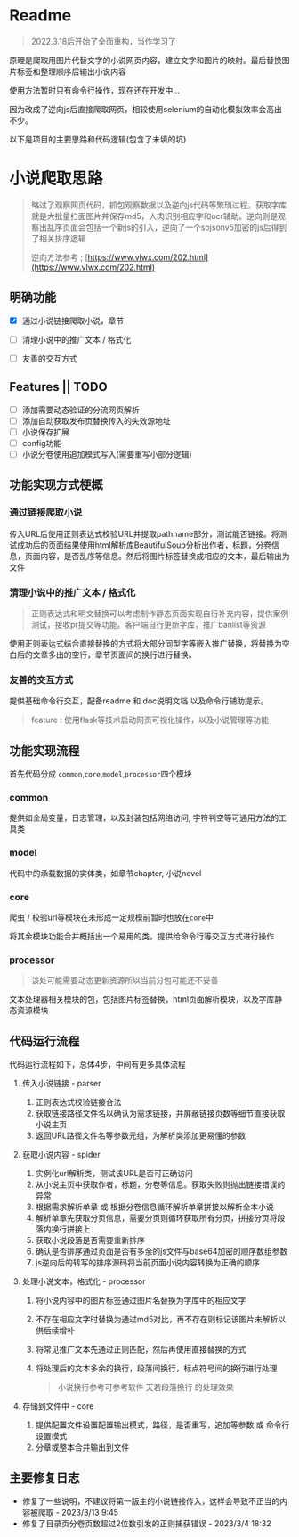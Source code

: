# Readme

> 2022.3.18后开始了全面重构，当作学习了

原理是爬取用图片代替文字的小说网页内容，建立文字和图片的映射。最后替换图片标签和整理顺序后输出小说内容

使用方法暂时只有命令行操作，现在还在开发中...

因为改成了逆向js后直接爬取网页，相较使用selenium的自动化模拟效率会高出不少。



以下是项目的主要思路和代码逻辑(包含了未填的坑)

# 小说爬取思路

> 略过了观察网页代码，抓包观察数据以及逆向js代码等繁琐过程。获取字库就是大批量扫面图片并保存md5，人肉识别相应字和ocr辅助。逆向则是观察出乱序页面会包括一个新js的引入，逆向了一个sojsonv5加密的js后得到了相关排序逻辑
>
> 逆向方法参考 ; [https://www.vlwx.com/202.html](https://www.vlwx.com/202.html)



## 明确功能

- [x] 通过小说链接爬取小说，章节
- [ ] 清理小说中的推广文本 / 格式化 
- [ ] 友善的交互方式 



## Features || TODO

- [ ] 添加需要动态验证的分流网页解析
- [ ] 添加自动获取发布页替换传入的失效源地址
- [ ] 小说保存扩展
- [ ] config功能
- [ ] 小说分卷使用追加模式写入(需要重写小部分逻辑)

## 功能实现方式梗概



### 通过链接爬取小说

传入URL后使用正则表达式校验URL并提取pathname部分，测试能否链接。将测试成功后的页面结果使用html解析库BeautifulSoup分析出作者，标题，分卷信息，页面内容，是否乱序等信息。然后将图片标签替换成相应的文本，最后输出为文件

### 清理小说中的推广文本 / 格式化

> 正则表达式和明文替换可以考虑制作静态页面实现自行补充内容，提供案例测试，接收pr提交等功能。客户端自行更新字库，推广banlist等资源

使用正则表达式结合直接替换的方式将大部分同型字等嵌入推广替换，将替换为空白后的文章多出的空行，章节页面间的换行进行替换。

### 友善的交互方式

提供基础命令行交互，配备readme 和 doc说明文档 以及命令行辅助提示。

> feature : 使用flask等技术启动网页可视化操作，以及小说管理等功能

## 功能实现流程

首先代码分成 `common`,`core`,`model`,`processor`四个模块

### common

提供如全局变量，日志管理，以及封装包括网络访问, 字符判空等可通用方法的工具类

### model

代码中的承载数据的实体类，如章节chapter, 小说novel 

### core

爬虫 / 校验url等模块在未形成一定规模前暂时也放在`core`中

将其余模块功能合并概括出一个易用的类，提供给命令行等交互方式进行操作

### processor

> 该处可能需要动态更新资源所以当前分包可能还不妥善

文本处理器相关模块的包，包括图片标签替换，html页面解析模块，以及字库静态资源模块



## 代码运行流程

 代码运行流程如下，总体4步，中间有更多具体流程

1. 传入小说链接 - parser

   1. 正则表达式校验链接合法
   2. 获取链接路径文件名以确认为需求链接，并屏蔽链接页数等细节直接获取小说主页
   3. 返回URL路径文件名等参数元组，为解析类添加更易懂的参数

2. 获取小说内容 - spider

   1. 实例化url解析类，测试该URL是否可正确访问
   2. 从小说主页中获取作者，标题，分卷等信息。获取失败则抛出链接错误的异常
   3. 根据需求解析单章 或 根据分卷信息循环解析单章拼接以解析全本小说
   4. 解析单章先获取分页信息，需要分页则循环获取所有分页，拼接分页将段落内换行拼接上
   5. 获取小说段落是否需要重新排序
   6. 确认是否排序通过页面是否有多余的js文件与base64加密的顺序数组参数
   7. js逆向后的转写的排序源码将当前页面小说内容转换为正确的顺序

3. 处理小说文本，格式化 - processor

   1. 将小说内容中的图片标签通过图片名替换为字库中的相应文字

   2. 不存在相应文字时替换为通过md5对比，再不存在则标记该图片未解析以供后续增补

   3. 将常见推广文本先通过正则匹配，然后再使用直接替换的方式

   4. 将处理后的文本多余的换行，段落间换行，标点符号间的换行进行处理

      > 小说换行参考可参考软件 天若段落换行 的处理效果

4. 存储到文件中 - core

   1. 提供配置文件设置配置输出模式，路径，是否重写，追加等参数 或 命令行设置模式
   2. 分章或整本合并输出到文件



## 主要修复日志

- 修复了一些说明，不建议将第一版主的小说链接传入，这样会导致不正当的内容被爬取 - 2023/3/13 9:45
- 修复了目录页分卷页数超过2位数引发的正则捕获错误 - 2023/3/4 18:32

